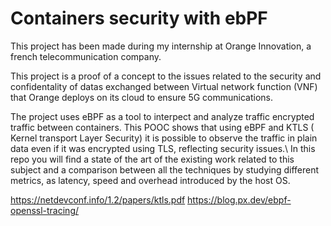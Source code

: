 # Containers security with ebPF

This project has been made during my internship at Orange Innovation, a french telecommunication company.  

This project is a proof of a concept to the issues related to the security and confidentality of datas exchanged between Virtual network function (VNF) that Orange deploys on its cloud to ensure 5G communications.  

The project uses eBPF as a tool to interpect and analyze traffic encrypted traffic between containers. This POOC shows that using eBPF and KTLS ( Kernel transport Layer Security) it is possible to observe the traffic in plain data even if it was encrypted using TLS, reflecting security issues.\\
In this repo you will find a state of the art of the existing work related to this subject and a comparison between all the techniques by studying different metrics, as latency, speed and overhead introduced by the host OS.

https://netdevconf.info/1.2/papers/ktls.pdf
https://blog.px.dev/ebpf-openssl-tracing/
